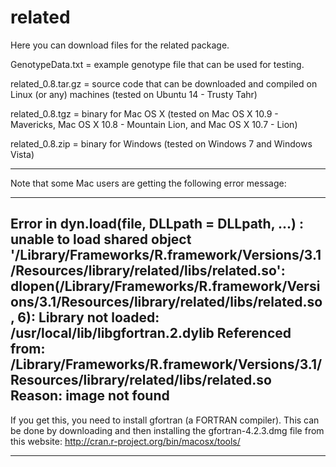 related
=======

Here you can download files for the related package.

GenotypeData.txt = example genotype file that can be used for testing.

related_0.8.tar.gz = source code that can be downloaded and compiled on Linux (or any) machines (tested on Ubuntu 14 - Trusty Tahr)

related_0.8.tgz = binary for Mac OS X (tested on Mac OS X 10.9 - Mavericks, Mac OS X 10.8 - Mountain Lion, and Mac OS X 10.7 - Lion)

related_0.8.zip = binary for Windows (tested on Windows 7 and Windows Vista)

*******************************
Note that some Mac users are getting the following error message:

-----------------
Error in dyn.load(file, DLLpath = DLLpath, ...) : 
  unable to load shared object '/Library/Frameworks/R.framework/Versions/3.1/Resources/library/related/libs/related.so':
  dlopen(/Library/Frameworks/R.framework/Versions/3.1/Resources/library/related/libs/related.so, 6): Library not loaded: /usr/local/lib/libgfortran.2.dylib
  Referenced from: /Library/Frameworks/R.framework/Versions/3.1/Resources/library/related/libs/related.so
  Reason: image not found
------------------
If you get this, you need to install gfortran (a FORTRAN compiler). This can be done by downloading and then installing the gfortran-4.2.3.dmg file from this website: http://cran.r-project.org/bin/macosx/tools/

********************************
